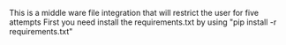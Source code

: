 This is a middle ware file integration that will restrict the user for five attempts 
First you need install the requirements.txt by using  "pip install -r requirements.txt"
